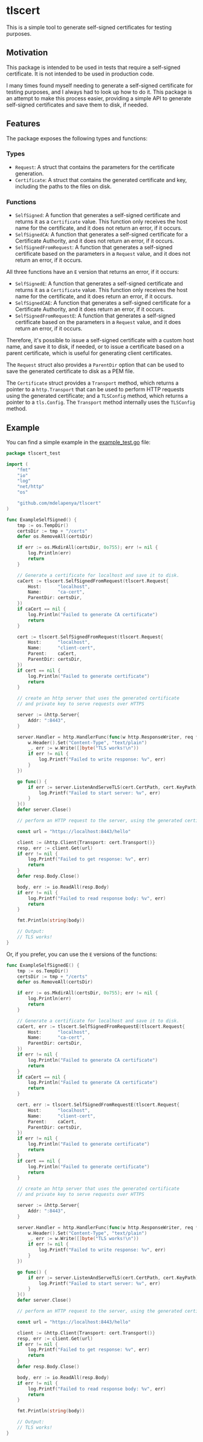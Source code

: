 # tlscert

This is a simple tool to generate self-signed certificates for testing purposes.

## Motivation

This package is intended to be used in tests that require a self-signed certificate. It is not intended to be used in production code.

I many times found myself needing to generate a self-signed certificate for testing purposes, and I always had to look up how to do it. This package is an attempt to make this process easier, providing a simple API to generate self-signed certificates and save them to disk, if needed.

## Features

The package exposes the following types and functions:

### Types

- `Request`: A struct that contains the parameters for the certificate generation.
- `Certificate`: A struct that contains the generated certificate and key, including the paths to the files on disk.

### Functions

- `SelfSigned`: A function that generates a self-signed certificate and returns it as a `Certificate` value. This function only receives the host name for the certificate, and it does not return an error, if it occurs.
- `SelfSignedCA`: A function that generates a self-signed certificate for a Certificate Authority, and it does not return an error, if it occurs.
- `SelfSignedFromRequest`: A function that generates a self-signed certificate based on the parameters in a `Request` value, and it does not return an error, if it occurs.

All three functions have an `E` version that returns an error, if it occurs:

- `SelfSignedE`: A function that generates a self-signed certificate and returns it as a `Certificate` value. This function only receives the host name for the certificate, and it does return an error, if it occurs.
- `SelfSignedCAE`: A function that generates a self-signed certificate for a Certificate Authority, and it does return an error, if it occurs.
- `SelfSignedFromRequestE`: A function that generates a self-signed certificate based on the parameters in a `Request` value, and it does return an error, if it occurs.

Therefore, it's possible to issue a self-signed certificate with a custom host name, and save it to disk, if needed, or to issue a certificate based on a parent certificate, which is useful for generating client certificates.

The `Request` struct also provides a `ParentDir` option that can be used to save the generated certificate to disk as a PEM file.

The `Certificate` struct provides a `Transport` method, which returns a pointer to a `http.Transport` that can be used to perform HTTP requests using the generated certificate; and a `TLSConfig` method, which returns a pointer to a `tls.Config`. The `Transport` method internally uses the `TLSConfig` method.

## Example

You can find a simple example in the [example_test.go](example_test.go) file:

```go
package tlscert_test

import (
	"fmt"
	"io"
	"log"
	"net/http"
	"os"

	"github.com/mdelapenya/tlscert"
)

func ExampleSelfSigned() {
	tmp := os.TempDir()
	certsDir := tmp + "/certs"
	defer os.RemoveAll(certsDir)

	if err := os.MkdirAll(certsDir, 0o755); err != nil {
		log.Println(err)
		return
	}

	// Generate a certificate for localhost and save it to disk.
	caCert := tlscert.SelfSignedFromRequest(tlscert.Request{
		Host:      "localhost",
		Name:      "ca-cert",
		ParentDir: certsDir,
	})
	if caCert == nil {
		log.Println("Failed to generate CA certificate")
		return
	}

	cert := tlscert.SelfSignedFromRequest(tlscert.Request{
		Host:      "localhost",
		Name:      "client-cert",
		Parent:    caCert,
		ParentDir: certsDir,
	})
	if cert == nil {
		log.Println("Failed to generate certificate")
		return
	}

	// create an http server that uses the generated certificate
	// and private key to serve requests over HTTPS

	server := &http.Server{
		Addr: ":8443",
	}

	server.Handler = http.HandlerFunc(func(w http.ResponseWriter, req *http.Request) {
		w.Header().Set("Content-Type", "text/plain")
		_, err := w.Write([]byte("TLS works!\n"))
		if err != nil {
			log.Printf("Failed to write response: %v", err)
		}
	})

	go func() {
		if err := server.ListenAndServeTLS(cert.CertPath, cert.KeyPath); err != nil {
			log.Printf("Failed to start server: %v", err)
		}
	}()
	defer server.Close()

	// perform an HTTP request to the server, using the generated certificate

	const url = "https://localhost:8443/hello"

	client := &http.Client{Transport: cert.Transport()}
	resp, err := client.Get(url)
	if err != nil {
		log.Printf("Failed to get response: %v", err)
		return
	}
	defer resp.Body.Close()

	body, err := io.ReadAll(resp.Body)
	if err != nil {
		log.Printf("Failed to read response body: %v", err)
		return
	}

	fmt.Println(string(body))

	// Output:
	// TLS works!
}
```

Or, if you prefer, you can use the `E` versions of the functions:

```go
func ExampleSelfSignedE() {
	tmp := os.TempDir()
	certsDir := tmp + "/certs"
	defer os.RemoveAll(certsDir)

	if err := os.MkdirAll(certsDir, 0o755); err != nil {
		log.Println(err)
		return
	}

	// Generate a certificate for localhost and save it to disk.
	caCert, err := tlscert.SelfSignedFromRequestE(tlscert.Request{
		Host:      "localhost",
		Name:      "ca-cert",
		ParentDir: certsDir,
	})
	if err != nil {
		log.Println("Failed to generate CA certificate")
		return
	}
	if caCert == nil {
		log.Println("Failed to generate CA certificate")
		return
	}

	cert, err := tlscert.SelfSignedFromRequestE(tlscert.Request{
		Host:      "localhost",
		Name:      "client-cert",
		Parent:    caCert,
		ParentDir: certsDir,
	})
	if err != nil {
		log.Println("Failed to generate certificate")
		return
	}
	if cert == nil {
		log.Println("Failed to generate certificate")
		return
	}

	// create an http server that uses the generated certificate
	// and private key to serve requests over HTTPS

	server := &http.Server{
		Addr: ":8443",
	}

	server.Handler = http.HandlerFunc(func(w http.ResponseWriter, req *http.Request) {
		w.Header().Set("Content-Type", "text/plain")
		_, err := w.Write([]byte("TLS works!\n"))
		if err != nil {
			log.Printf("Failed to write response: %v", err)
		}
	})

	go func() {
		if err := server.ListenAndServeTLS(cert.CertPath, cert.KeyPath); err != nil {
			log.Printf("Failed to start server: %v", err)
		}
	}()
	defer server.Close()

	// perform an HTTP request to the server, using the generated certificate

	const url = "https://localhost:8443/hello"

	client := &http.Client{Transport: cert.Transport()}
	resp, err := client.Get(url)
	if err != nil {
		log.Printf("Failed to get response: %v", err)
		return
	}
	defer resp.Body.Close()

	body, err := io.ReadAll(resp.Body)
	if err != nil {
		log.Printf("Failed to read response body: %v", err)
		return
	}

	fmt.Println(string(body))

	// Output:
	// TLS works!
}
```
